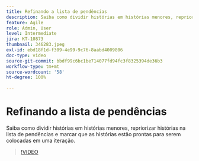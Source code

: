 ```yaml
---
title: Refinando a lista de pendências
description: Saiba como dividir histórias em histórias menores, repriorizar histórias na lista de pendências e marcar que as histórias estão prontas para serem colocadas em uma iteração.
feature: Agile
role: Admin, User
level: Intermediate
jira: KT-10873
thumbnail: 346283.jpeg
exl-id: ebd18f1d-f309-4e99-9c76-8aabd4009806
doc-type: video
source-git-commit: bbdf99c6bc1be714077fd94fc3f8325394de36b3
workflow-type: tm+mt
source-wordcount: '58'
ht-degree: 100%

---
```


# Refinando a lista de pendências

Saiba como dividir histórias em histórias menores, repriorizar histórias na lista de pendências e marcar que as histórias estão prontas para serem colocadas em uma iteração.

>[!VIDEO](https://video.tv.adobe.com/v/346283/?quality=12&learn=on&enablevpops=1)

